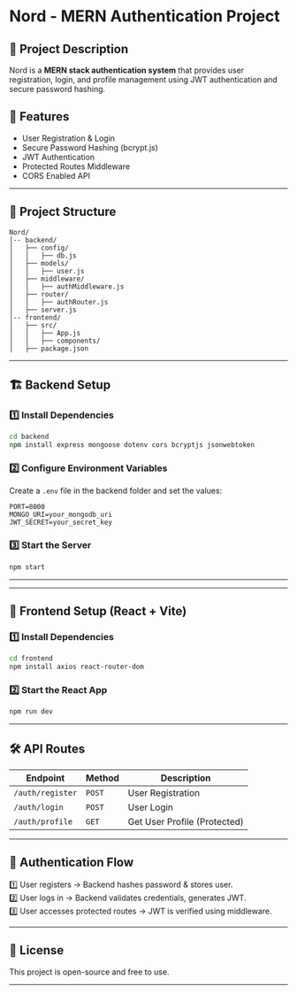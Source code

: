 # Nord - MERN Authentication Project

## 📌 Project Description
Nord is a **MERN stack authentication system** that provides user registration, login, and profile management using JWT authentication and secure password hashing.

## 🚀 Features
- User Registration & Login
- Secure Password Hashing (bcrypt.js)
- JWT Authentication
- Protected Routes Middleware
- CORS Enabled API

---

## 📂 Project Structure
```
Nord/
│-- backend/
│   ├── config/
│   │   ├── db.js
│   ├── models/
│   │   ├── user.js
│   ├── middleware/
│   │   ├── authMiddleware.js
│   ├── router/
│   │   ├── authRouter.js
│   ├── server.js
│-- frontend/
│   ├── src/
│   │   ├── App.js
│   │   ├── components/
│   ├── package.json
```

---

## 🏗️ Backend Setup
### 1️⃣ Install Dependencies
```sh
cd backend
npm install express mongoose dotenv cors bcryptjs jsonwebtoken
```

### 2️⃣ Configure Environment Variables
Create a `.env` file in the backend folder and set the values:
```
PORT=8000
MONGO_URI=your_mongodb_uri
JWT_SECRET=your_secret_key
```

### 3️⃣ Start the Server
```sh
npm start
```

---

---

## 🎨 Frontend Setup (React + Vite)
### 1️⃣ Install Dependencies
```sh
cd frontend
npm install axios react-router-dom
```

### 2️⃣ Start the React App
```sh
npm run dev
```

---

## 🛠️ API Routes
| Endpoint       | Method | Description        |
|--------------|--------|------------------|
| `/auth/register` | `POST` | User Registration |
| `/auth/login` | `POST` | User Login |
| `/auth/profile` | `GET` | Get User Profile (Protected) |

---

## 🔐 Authentication Flow
1️⃣ User registers → Backend hashes password & stores user.  
2️⃣ User logs in → Backend validates credentials, generates JWT.  
3️⃣ User accesses protected routes → JWT is verified using middleware.  

---

## 📜 License
This project is open-source and free to use.

---
